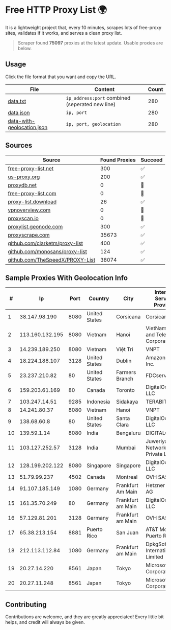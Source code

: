 
# Free HTTP Proxy List 🌍

It is a lightweight project that, every 10 minutes, scrapes lots of free-proxy sites, validates if it works, and serves a clean proxy list.


> Scraper found **75097** proxies at the latest update. Usable proxies are below.

## Usage

Click the file format that you want and copy the URL.


|File|Content|Count|
|----|-------|-----|
|[data.txt](https://raw.githubusercontent.com/themiralay/Proxy-List-World/master/data.txt)|`ip_address:port` combined (seperated new line)|280|
|[data.json](https://raw.githubusercontent.com/themiralay/Proxy-List-World/master/data.json)|`ip, port`|280|
|[data-with-geolocation.json](https://raw.githubusercontent.com/themiralay/Proxy-List-World/master/data-with-geolocation.json)|`ip, port, geolocation`|280|

## Sources

|Source|Found Proxies|Succeed|
|------|-------------|-------|
|[free-proxy-list.net](https://free-proxy-list.net)|300|✅|
|[us-proxy.org](https://www.us-proxy.org)|200|✅|
|[proxydb.net](http://proxydb.net)|0|🚫|
|[free-proxy-list.com](https://free-proxy-list.com/?page=&port=&type%5B%5D=http&type%5B%5D=https&up_time=0&search=Search)|0|🚫|
|[proxy-list.download](https://www.proxy-list.download/HTTP)|26|✅|
|[vpnoverview.com](https://vpnoverview.com/privacy/anonymous-browsing/free-proxy-servers)|0|🚫|
|[proxyscan.io](https://www.proxyscan.io)|0|🚫|
|[proxylist.geonode.com](https://proxylist.geonode.com/api/proxy-list?limit=300&page=1&sort_by=lastChecked&sort_type=desc&protocols=http,https)|300|✅|
|[proxyscrape.com](https://api.proxyscrape.com/v2/?request=displayproxies&protocol=http&timeout=10000&country=all&ssl=all&anonymity=all)|35673|✅|
|[github.com/clarketm/proxy-list](https://raw.githubusercontent.com/clarketm/proxy-list/master/proxy-list-raw.txt)|400|✅|
|[github.com/monosans/proxy-list](https://raw.githubusercontent.com/monosans/proxy-list/main/proxies/http.txt)|124|✅|
|[github.com/TheSpeedX/PROXY-List](https://raw.githubusercontent.com/TheSpeedX/PROXY-List/master/http.txt)|38074|✅|


## Sample Proxies With Geolocation Info

|#|Ip|Port|Country|City|Internet Service Provider|
|-|--|----|-------|----|-------------------------|
|1|38.147.98.190|8080|United States|Corsicana|Corsicana ISD|
|2|113.160.132.195|8080|Vietnam|Hanoi|VietNam Post and Telecom Corporation|
|3|14.239.189.250|8080|Vietnam|Việt Trì|VNPT|
|4|18.224.188.107|3128|United States|Dublin|Amazon.com, Inc.|
|5|23.237.210.82|80|United States|Farmers Branch|FDCservers.net|
|6|159.203.61.169|80|Canada|Toronto|DigitalOcean, LLC|
|7|103.247.14.51|9285|Indonesia|Sidakaya|TERABIT|
|8|14.241.80.37|8080|Vietnam|Hanoi|VNPT|
|9|138.68.60.8|80|United States|Santa Clara|DigitalOcean, LLC|
|10|139.59.1.14|8080|India|Bengaluru|DIGITALOCEAN|
|11|103.127.252.57|3128|India|Mumbai|Juweriyah Networks Private Limited|
|12|128.199.202.122|8080|Singapore|Singapore|DigitalOcean, LLC|
|13|51.79.99.237|4502|Canada|Montreal|OVH SAS|
|14|91.107.185.149|1080|Germany|Frankfurt Am Main|Hetzner Online AG|
|15|161.35.70.249|80|Germany|Frankfurt am Main|DigitalOcean, LLC|
|16|57.129.81.201|3128|Germany|Frankfurt am Main|OVH SAS|
|17|65.38.213.154|8881|Puerto Rico|San Juan|AT&T Mobility Puerto Rico|
|18|212.113.112.84|1080|Germany|Frankfurt am Main|DpkgSoft International Limited|
|19|20.27.14.220|8561|Japan|Tokyo|Microsoft Corporation|
|20|20.27.11.248|8561|Japan|Tokyo|Microsoft Corporation|



## Contributing

Contributions are welcome, and they are greatly appreciated! Every
little bit helps, and credit will always be given.

